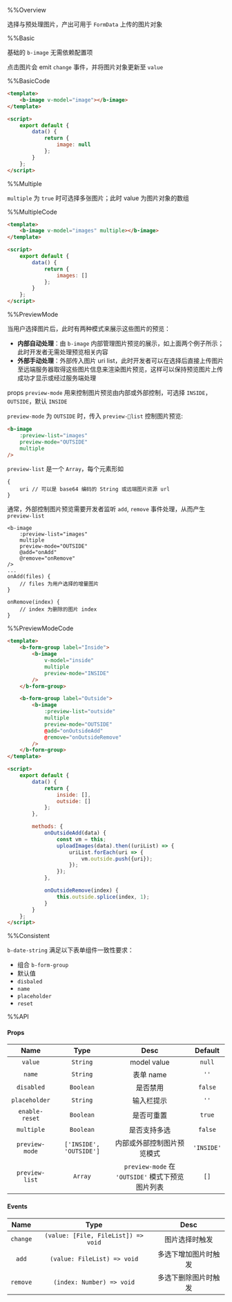 %%Overview

选择与预处理图片，产出可用于 `FormData` 上传的图片对象

%%Basic

基础的 `b-image` 无需依赖配置项

点击图片会 emit `change` 事件，并将图片对象更新至 `value`

%%BasicCode

```html
<template>
    <b-image v-model="image"></b-image>
</template>

<script>
    export default {
        data() {
            return {
                image: null
            };
        }
    };
</script>
```

%%Multiple

`multiple` 为 `true` 时可选择多张图片；此时 value 为图片对象的数组

%%MultipleCode

```html
<template>
    <b-image v-model="images" multiple></b-image>
</template>

<script>
    export default {
        data() {
            return {
                images: []
            };
        }
    };
</script>
```

%%PreviewMode

当用户选择图片后，此时有两种模式来展示这些图片的预览：

* **内部自动处理**：由 `b-image` 内部管理图片预览的展示，如上面两个例子所示；此时开发者无需处理预览相关内容
* **外部手动处理**：外部传入图片 uri list，此时开发者可以在选择后直接上传图片至远端服务器取得这些图片信息来渲染图片预览，这样可以保持预览图片上传成功才显示或经过服务端处理

props `preview-mode` 用来控制图片预览由内部或外部控制，可选择 `INSIDE`，`OUTSIDE`，默认 `INSIDE`

`preview-mode` 为 `OUTSIDE` 时，传入 `preview-list` 控制图片预览:

```html
<b-image
    :preview-list="images"
    preview-mode="OUTSIDE"
    multiple
/>
```

`preview-list` 是一个 `Array`，每个元素形如

```
{
    uri // 可以是 base64 编码的 String 或远端图片资源 url
}
```

通常，外部控制图片预览需要开发者监听 `add`, `remove` 事件处理，从而产生 `preview-list`

```
<b-image
    :preview-list="images"
    multiple
    preview-mode="OUTSIDE"
    @add="onAdd"
    @remove="onRemove"
/>
...
onAdd(files) {
    // files 为用户选择的增量图片
}

onRemove(index) {
    // index 为删除的图片 index
}
```

%%PreviewModeCode

```html
<template>
    <b-form-group label="Inside">
        <b-image
            v-model="inside"
            multiple
            preview-mode="INSIDE"
        />
    </b-form-group>

    <b-form-group label="Outside">
        <b-image
            :preview-list="outside"
            multiple
            preview-mode="OUTSIDE"
            @add="onOutsideAdd"
            @remove="onOutsideRemove"
        />
    </b-form-group>
</template>

<script>
    export default {
        data() {
            return {
                inside: [],
                outside: []
            };
        },

        methods: {
            onOutsideAdd(data) {
                const vm = this;
                uploadImages(data).then((uriList) => {
                    uriList.forEach(uri => {
                        vm.outside.push({uri});
                    });
                });
            },

            onOutsideRemove(index) {
                this.outside.splice(index, 1);
            }
        }
    };
</script>
```

%%Consistent

`b-date-string` 满足以下表单组件一致性要求：
* 组合 `b-form-group`
* 默认值
* `disbaled`
* `name`
* `placeholder`
* `reset`

%%API

#### Props

|Name|Type|Desc|Default|
|:-:|:-:|:-:|:-:|
|`value`|`String`|model value|`null`|
|`name`|`String`|表单 name|`''`|
|`disabled`|`Boolean`|是否禁用|`false`|
|`placeholder`|`String`|输入栏提示|`''`|
|`enable-reset`|`Boolean`|是否可重置|`true`|
|`multiple`|`Boolean`|是否支持多选|`false`|
|`preview-mode`|`['INSIDE', 'OUTSIDE']`|内部或外部控制图片预览模式|`'INSIDE'`|
|`preview-list`|`Array`|`preview-mode` 在 `'OUTSIDE'` 模式下预览图片列表|`[]`|

#### Events

|Name|Type|Desc|
|:-:|:-:|:-:|
|`change`|`(value: [File, FileList]) => void`|图片选择时触发|
|`add`|`(value: FileList) => void`|多选下增加图片时触发|
|`remove`|`(index: Number) => void`|多选下删除图片时触发|